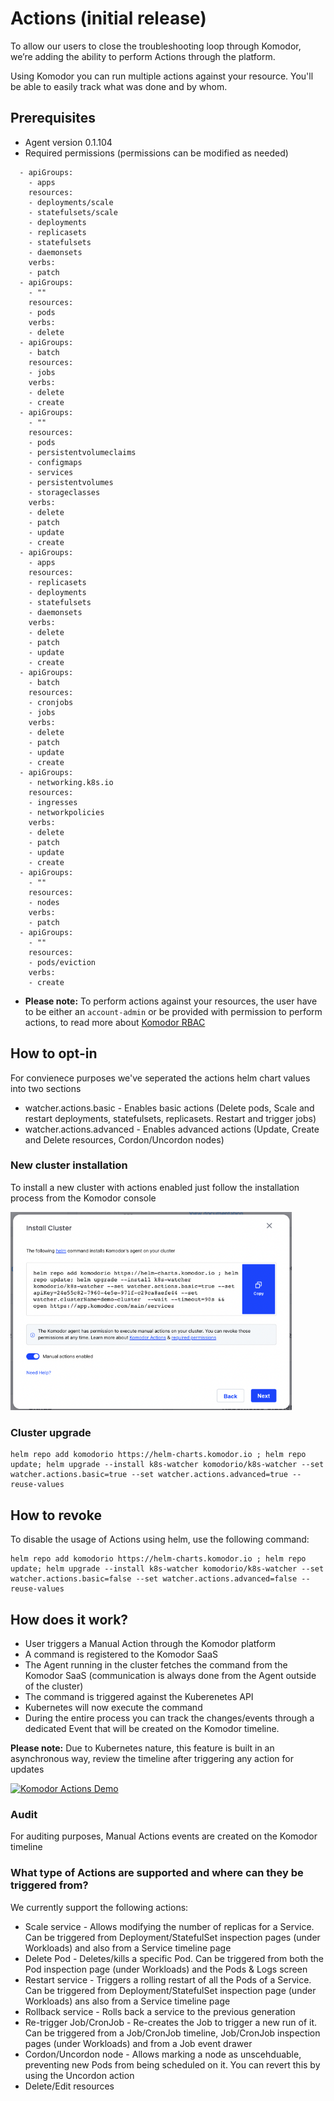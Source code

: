 # Actions (initial release) 

To allow our users to close the troubleshooting loop through Komodor, we’re adding the ability to perform Actions through the platform.

Using Komodor you can run multiple actions against your resource. You'll be able to easily track what was done and by whom.

## Prerequisites 
- Agent version 0.1.104
- Required permissions (permissions can be modified as needed)
```
  - apiGroups:
    - apps
    resources:
    - deployments/scale
    - statefulsets/scale
    - deployments
    - replicasets
    - statefulsets
    - daemonsets
    verbs:
    - patch
  - apiGroups:
    - ""
    resources:
    - pods
    verbs:
    - delete
  - apiGroups:
    - batch
    resources:
    - jobs
    verbs:
    - delete
    - create
  - apiGroups:
    - ""
    resources:
    - pods
    - persistentvolumeclaims
    - configmaps
    - services
    - persistentvolumes
    - storageclasses
    verbs:
    - delete
    - patch
    - update
    - create
  - apiGroups:
    - apps
    resources:
    - replicasets
    - deployments
    - statefulsets
    - daemonsets
    verbs:
    - delete
    - patch
    - update
    - create
  - apiGroups:
    - batch
    resources:
    - cronjobs
    - jobs
    verbs:
    - delete
    - patch
    - update
    - create
  - apiGroups:
    - networking.k8s.io
    resources:
    - ingresses
    - networkpolicies
    verbs:
    - delete
    - patch
    - update
    - create
  - apiGroups:
    - ""
    resources:
    - nodes
    verbs:
    - patch
  - apiGroups:
    - ""
    resources:
    - pods/eviction
    verbs:
    - create
```
- **Please note:** To perform actions against your resources, the user have to be either an `account-admin` or be provided with permission to perform actions, to read more about [Komodor RBAC](https://docs.komodor.com/Learn/RBAC.html)

## How to opt-in 
For convienece purposes we've seperated the actions helm chart values into two sections
- watcher.actions.basic - Enables basic actions (Delete pods, Scale and restart deployments, statefulsets, replicasets. Restart and trigger jobs)  
- watcher.actions.advanced - Enables advanced actions (Update, Create and Delete resources, Cordon/Uncordon nodes)  

### New cluster installation
To install a new cluster with actions enabled just follow the installation process from the Komodor console

<img src="./img/install-cluster-with-actions.png" width="450">

### Cluster upgrade
```
helm repo add komodorio https://helm-charts.komodor.io ; helm repo update; helm upgrade --install k8s-watcher komodorio/k8s-watcher --set watcher.actions.basic=true --set watcher.actions.advanced=true --reuse-values
```

## How to revoke
To disable the usage of Actions using helm, use the following command:
```
helm repo add komodorio https://helm-charts.komodor.io ; helm repo update; helm upgrade --install k8s-watcher komodorio/k8s-watcher --set watcher.actions.basic=false --set watcher.actions.advanced=false --reuse-values
```

## How does it work?
- User triggers a Manual Action through the Komodor platform 
- A command is registered to the Komodor SaaS 
- The Agent running in the cluster fetches the command from the Komodor SaaS (communication is always done from the Agent outside of the cluster) 
- The command is triggered against the Kuberenetes API 
- Kubernetes will now execute the command
- During the entire process you can track the changes/events through a dedicated Event that will be created on the Komodor timeline.

**Please note:** Due to Kubernetes nature, this feature is built in an asynchronous way, review the timeline after triggering any action for updates

[![Komodor Actions Demo](https://cdn.loom.com/sessions/thumbnails/efa85af0f07c40618f39f4320d9396c2-1658845511349-with-play.gif)](https://www.loom.com/share/efa85af0f07c40618f39f4320d9396c2 "Komodor Actions Demo") 

### Audit
For auditing purposes, Manual Actions events are created on the Komodor timeline

### What type of Actions are supported and where can they be triggered from?
We currently support the following actions:
- Scale service - Allows modifying the number of replicas for a Service. Can be triggered from Deployment/StatefulSet inspection pages (under Workloads) and also from a Service timeline page  
- Delete Pod - Deletes/kills a specific Pod. Can be triggered from both the Pod inspection page (under Workloads) and the Pods & Logs screen  
- Restart service - Triggers a rolling restart of all the Pods of a Service. Can be triggered from Deployment/StatefulSet inspection page (under Workloads) ans also from a Service timeline page  
- Rollback service - Rolls back a service to the previous generation  
- Re-trigger Job/CronJob - Re-creates the Job to trigger a new run of it. Can be triggered from a Job/CronJob timeline, Job/CronJob inspection pages (under Workloads) and from a Job event drawer  
- Cordon/Uncordon node - Allows marking a node as unscehduable, preventing new Pods from being scheduled on it. You can revert this by using the Uncordon action  
- Delete/Edit resources  
